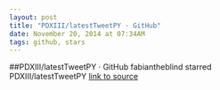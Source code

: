 ```yaml
---
layout: post
title: "PDXIII/latestTweetPY · GitHub"
date: November 20, 2014 at 07:34AM
tags: github, stars
---
```

##PDXIII/latestTweetPY · GitHub
fabiantheblind starred PDXIII/latestTweetPY
[link to source](http://ift.tt/1AlrDqX) 
